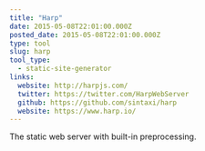```yaml
---
title: "Harp"
date: 2015-05-08T22:01:00.000Z
posted_date: 2015-05-08T22:01:00.000Z
type: tool
slug: harp
tool_type: 
  - static-site-generator
links:
  website: http://harpjs.com/
  twitter: https://twitter.com/HarpWebServer
  github: https://github.com/sintaxi/harp
  website: https://www.harp.io/
---
```

The static web server with built-in preprocessing.




